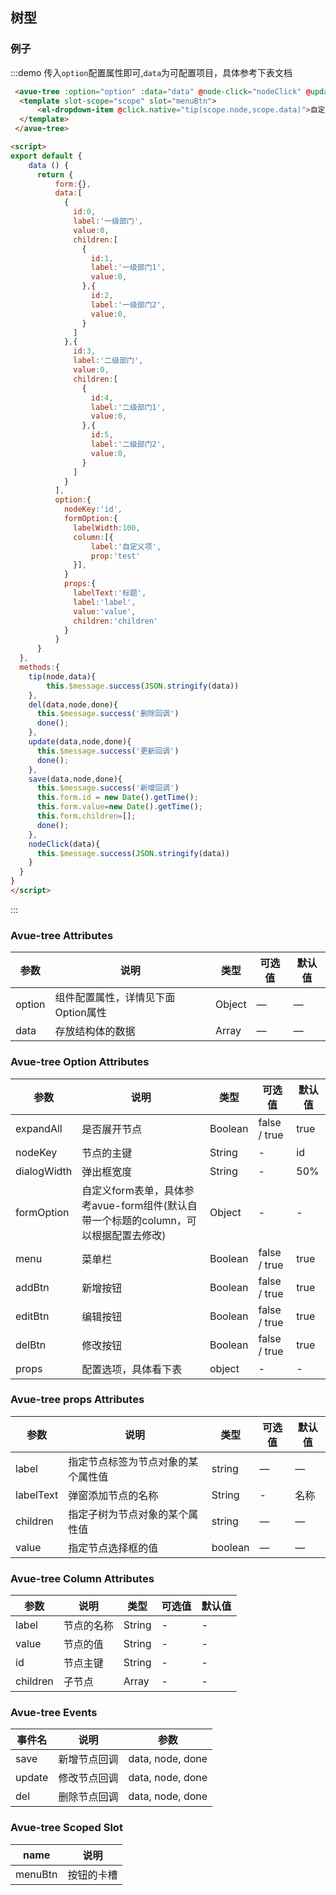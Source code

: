 <script>
export default {
    data () {
      return {
          form:{},
          data:[
            {
              id:0,
              label:'一级部门',
              value:0,
              children:[
                {
                  id:1,
                  label:'一级部门1',
                  value:0,
                },{
                  id:2,
                  label:'一级部门2',
                  value:0,
                }
              ]
            },{
              id:3,
              label:'二级部门',
              value:0,
              children:[
                {
                  id:4,
                  label:'二级部门1',
                  value:0,
                },{
                  id:5,
                  label:'二级部门2',
                  value:0,
                }
              ]
            }
          ],
          option:{
            nodeKey:'id',
            formOption:{
              labelWidth:100,
              column:[{
                  label:'自定义项',
                  prop:'test'
              }],
            },
            props:{
              labelText:'标题',
              label:'label',
              value:'value',
              children:'children'
            }
          }
      }
  },
  methods:{
    tip(node,data){
        this.$message.success(JSON.stringify(data))
    },
    del(data,node,done){
      this.$message.success('删除回调')
      done();
    },
    update(data,node,done){
      this.$message.success('更新回调')
      done();
    },
    save(data,node,done){
      this.$message.success('新增回调')
      this.form.id = new Date().getTime();
      this.form.value=new Date().getTime();
      this.form.children=[];
      done();
    },
    nodeClick(data){
      this.$message.success(JSON.stringify(data))
    }
  }
}
</script>
<style>

</style>

## 树型


### 例子


:::demo 传入`option`配置属性即可,`data`为可配置项目，具体参考下表文档
```html
 <avue-tree :option="option" :data="data" @node-click="nodeClick" @update="update" @save="save" @del="del" v-model="form">
  <template slot-scope="scope" slot="menuBtn">
      <el-dropdown-item @click.native="tip(scope.node,scope.data)">自定义按钮</el-dropdown-item>
  </template>
 </avue-tree>

<script>
export default {
    data () {
      return {
          form:{},
          data:[
            {
              id:0,
              label:'一级部门',
              value:0,
              children:[
                {
                  id:1,
                  label:'一级部门1',
                  value:0,
                },{
                  id:2,
                  label:'一级部门2',
                  value:0,
                }
              ]
            },{
              id:3,
              label:'二级部门',
              value:0,
              children:[
                {
                  id:4,
                  label:'二级部门1',
                  value:0,
                },{
                  id:5,
                  label:'二级部门2',
                  value:0,
                }
              ]
            }
          ],
          option:{
            nodeKey:'id',
            formOption:{
              labelWidth:100,
              column:[{
                  label:'自定义项',
                  prop:'test'
              }],
            }
            props:{
              labelText:'标题',
              label:'label',
              value:'value',
              children:'children'
            }
          }
      }
  },
  methods:{
    tip(node,data){
        this.$message.success(JSON.stringify(data))
    },
    del(data,node,done){
      this.$message.success('删除回调')
      done();
    },
    update(data,node,done){
      this.$message.success('更新回调')
      done();
    },
    save(data,node,done){
      this.$message.success('新增回调')
      this.form.id = new Date().getTime();
      this.form.value=new Date().getTime();
      this.form.children=[];
      done();
    },
    nodeClick(data){
      this.$message.success(JSON.stringify(data))
    }
  }
}
</script>
```
:::

### Avue-tree Attributes

| 参数      | 说明          | 类型      | 可选值                           | 默认值  |
|---------- |-------------- |---------- |--------------------------------  |-------- |
| option | 组件配置属性，详情见下面Option属性 | Object | — | — |
| data | 存放结构体的数据 | Array | — | — |

### Avue-tree Option Attributes

| 参数      | 说明          | 类型      | 可选值                           | 默认值  |
|---------- |-------------- |---------- |--------------------------------  |-------- |
| expandAll | 是否展开节点 | Boolean | false / true  | true |
| nodeKey | 节点的主键 | String | - | id |
| dialogWidth | 弹出框宽度 | String | - | 50% |
| formOption | 自定义form表单，具体参考avue-form组件(默认自带一个标题的column，可以根据配置去修改) | Object | - | - |
| menu | 菜单栏 | Boolean | false / true  | true |
| addBtn | 新增按钮 | Boolean | false / true  | true |
| editBtn | 编辑按钮 | Boolean | false / true  | true |
| delBtn | 修改按钮 | Boolean | false / true  | true |
| props | 配置选项，具体看下表 | object | - | - |

### Avue-tree props Attributes

| 参数      | 说明          | 类型      | 可选值                           | 默认值  |
|---------- |-------------- |---------- |--------------------------------  |-------- |
| label | 指定节点标签为节点对象的某个属性值 | string| — | — |
| labelText | 弹窗添加节点的名称 | String | - | 名称 |
| children | 指定子树为节点对象的某个属性值 | string | — | —
| value | 指定节点选择框的值 | boolean | — | — |

### Avue-tree Column Attributes

| 参数      | 说明          | 类型      | 可选值                           | 默认值  |
|---------- |-------------- |---------- |--------------------------------  |-------- |
| label | 节点的名称 | String | -  | - |
| value | 节点的值 | String | -  | - |
| id | 节点主键 | String | -  | - |
| children | 子节点 | Array | -  | - |

### Avue-tree Events

| 事件名 | 说明 | 参数 |
| ---- | ---- | ---- |
| save | 新增节点回调 | data, node, done |
| update | 修改节点回调 | data, node, done |
| del | 删除节点回调 | data, node, done |

### Avue-tree Scoped Slot

| name | 说明 |
|------|--------|
| menuBtn | 按钮的卡槽 |